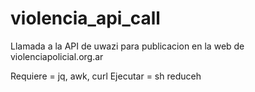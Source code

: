 # violencia_api_call

Llamada a la API de uwazi para publicacion en la web de violenciapolicial.org.ar

Requiere = jq, awk, curl
Ejecutar = sh reduceh
